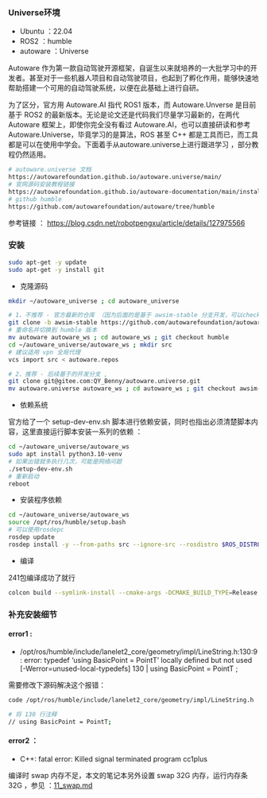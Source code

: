 ### Universe环境

- Ubuntu ：22.04
- ROS2 ：humble
- autoware ：Universe

Autoware 作为第一款自动驾驶开源框架，自诞生以来就培养的一大批学习中的开发者。甚至对于一些机器人项目和自动驾驶项目，也起到了孵化作用，能够快速地帮助搭建一个可用的自动驾驶系统，以便在此基础上进行自研。

为了区分，官方用 Autoware.AI 指代 ROS1 版本，而 Autoware.Unverse 是目前基于 ROS2 的最新版本。无论是论文还是代码我们尽量学习最新的，在两代 Autoware 框架上，即使你完全没有看过 Autoware.AI，也可以直接研读和参考 Autoware.Universe，毕竟学习的是算法，ROS 甚至 C++ 都是工具而已，而工具都是可以在使用中学会。下面着手从autoware.universe上进行跟进学习 ，部分教程仍然适用。

```sh
# autoware.universe 文档
https://autowarefoundation.github.io/autoware.universe/main/
# 官网源码安装教程链接
https://autowarefoundation.github.io/autoware-documentation/main/installation/autoware/source-installation/
# github humble
https://github.com/autowarefoundation/autoware/tree/humble
```

参考链接 ： https://blog.csdn.net/robotpengxu/article/details/127975566

### 安装

```sh
sudo apt-get -y update
sudo apt-get -y install git
```

- 克隆源码 

```sh
mkdir ~/autoware_universe ; cd autoware_universe

# 1、不推荐 - 官方最新的仓库 （因为后面的是基于 awsim-stable 分支开发，可以checkout 到 awsim-stable 分支，或者使用gitee仓库）
git clone -b awsim-stable https://github.com/autowarefoundation/autoware.git
# 重命名并切换到 humble 版本
mv autoware autoware_ws ; cd autoware_ws ; git checkout humble
cd ~/autoware_universe/autoware_ws ; mkdir src
# 建议适用 vpn 全局代理
vcs import src < autoware.repos

# 2、推荐 - 后续基于的开发分支 , 
git clone git@gitee.com:QY_Benny/autoware.universe.git
mv autoware.universe autoware_ws ; cd autoware_ws ; git checkout awsim-stable
```

- 依赖系统

官方给了一个 setup-dev-env.sh 脚本进行依赖安装，同时也指出必须清楚脚本内容，这里直接运行脚本安装一系列的依赖 ：

```sh
cd ~/autoware_universe/autoware_ws
sudo apt install python3.10-venv
# 如果出错就多执行几次，可能是网络问题
./setup-dev-env.sh
# 重新启动
reboot
```

- 安装程序依赖

```sh
cd ~/autoware_universe/autoware_ws
source /opt/ros/humble/setup.bash
# 可以使用rosdepc
rosdep update
rosdep install -y --from-paths src --ignore-src --rosdistro $ROS_DISTRO
```

- 编译

241包编译成功了就行

```sh
colcon build --symlink-install --cmake-args -DCMAKE_BUILD_TYPE=Release
```



### 补充安装细节

#### error1 : 

- /opt/ros/humble/include/lanelet2_core/geometry/impl/LineString.h:130:9: error: typedef ‘using BasicPoint = PointT’ locally defined but not used [-Werror=unused-local-typedefs]  130 |   using BasicPoint = PointT ;

需要修改下源码解决这个报错：

```sh
code /opt/ros/humble/include/lanelet2_core/geometry/impl/LineString.h

# 将 130 行注释
// using BasicPoint = PointT;
```

#### error2 ：

- C++: fatal error: Killed signal terminated program cc1plus

编译时 swap 内存不足，本文的笔记本另外设置 swap 32G 内存，运行内存条32G ，参见 ：[11_swap.md](../../../Linux/Ubuntu/11_swap.md)
